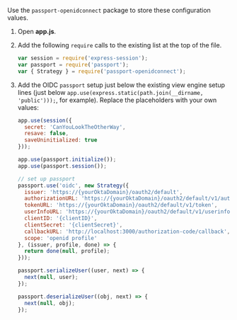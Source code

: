 Use the `passport-openidconnect` package to store these configuration values.

1. Open **app.js**.
1. Add the following `require` calls to the existing list at the top of the file.

   ```js
   var session = require('express-session');
   var passport = require('passport');
   var { Strategy } = require('passport-openidconnect');
   ```

1. Add the OIDC `passport` setup just below the existing view engine setup lines (just below `app.use(express.static(path.join(__dirname, 'public')));`, for example). Replace the placeholders with your own values:

   ```js
   app.use(session({
     secret: 'CanYouLookTheOtherWay',
     resave: false,
     saveUninitialized: true
   }));

   app.use(passport.initialize());
   app.use(passport.session());

   // set up passport
   passport.use('oidc', new Strategy({
     issuer: 'https://{yourOktaDomain}/oauth2/default',
     authorizationURL: 'https://{yourOktaDomain}/oauth2/default/v1/authorize',
     tokenURL: 'https://{yourOktaDomain}/oauth2/default/v1/token',
     userInfoURL: 'https://{yourOktaDomain}/oauth2/default/v1/userinfo',
     clientID: '{clientID}',
     clientSecret: '{clientSecret}',
     callbackURL: 'http://localhost:3000/authorization-code/callback',
     scope: 'openid profile'
   }, (issuer, profile, done) => {
     return done(null, profile);
   }));

   passport.serializeUser((user, next) => {
     next(null, user);
   });

   passport.deserializeUser((obj, next) => {
     next(null, obj);
   });
   ```
